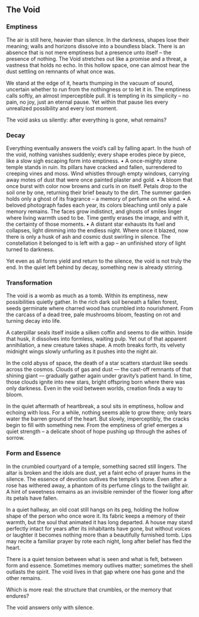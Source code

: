 ## The Void

### Emptiness

The air is still here, heavier than silence. In the darkness, shapes lose their meaning; walls and horizons dissolve into a boundless black. There is an absence that is not mere emptiness but a presence unto itself – the presence of nothing. The Void stretches out like a promise and a threat, a vastness that holds no echo. In this hollow space, one can almost hear the dust settling on remnants of what once was.

We stand at the edge of it, hearts thumping in the vacuum of sound, uncertain whether to run from the nothingness or to let it in. The emptiness calls softly, an almost imperceptible pull. It is tempting in its simplicity – no pain, no joy, just an eternal pause. Yet within that pause lies every unrealized possibility and every lost moment.

The void asks us silently: after everything is gone, what remains?

### Decay

Everything eventually answers the void’s call by falling apart. In the hush of the void, nothing vanishes suddenly; every shape erodes piece by piece, like a slow sigh escaping form into emptiness.
	•	A once-mighty stone temple stands in ruin. Its pillars have cracked and fallen, surrendered to creeping vines and moss. Wind whistles through empty windows, carrying away motes of dust that were once painted plaster and gold.
	•	A bloom that once burst with color now browns and curls in on itself. Petals drop to the soil one by one, returning their brief beauty to the dirt. The summer garden holds only a ghost of its fragrance – a memory of perfume on the wind.
	•	A beloved photograph fades each year, its colors bleaching until only a pale memory remains. The faces grow indistinct, and ghosts of smiles linger where living warmth used to be. Time gently erases the image, and with it, the certainty of those moments.
	•	A distant star exhausts its fuel and collapses, light dimming into the endless night. Where once it blazed, now there is only a husk of ash and cosmic dust swirling in silence. The constellation it belonged to is left with a gap – an unfinished story of light turned to darkness.

Yet even as all forms yield and return to the silence, the void is not truly the end. In the quiet left behind by decay, something new is already stirring.

### Transformation

The void is a womb as much as a tomb. Within its emptiness, new possibilities quietly gather. In the rich dark soil beneath a fallen forest, seeds germinate where charred wood has crumbled into nourishment. From the carcass of a dead tree, pale mushrooms bloom, feasting on rot and turning decay into life.

A caterpillar seals itself inside a silken coffin and seems to die within. Inside that husk, it dissolves into formless, waiting pulp. Yet out of that apparent annihilation, a new creature takes shape. A moth breaks forth, its velvety midnight wings slowly unfurling as it pushes into the night air.

In the cold abyss of space, the death of a star scatters stardust like seeds across the cosmos. Clouds of gas and dust — the cast-off remnants of that shining giant — gradually gather again under gravity’s patient hand. In time, those clouds ignite into new stars, bright offspring born where there was only darkness. Even in the void between worlds, creation finds a way to bloom.

In the quiet aftermath of heartbreak, a soul sits in emptiness, hollow and echoing with loss. For a while, nothing seems able to grow there; only tears water the barren ground of the heart. But slowly, imperceptibly, the cracks begin to fill with something new. From the emptiness of grief emerges a quiet strength – a delicate shoot of hope pushing up through the ashes of sorrow.

### Form and Essence

In the crumbled courtyard of a temple, something sacred still lingers. The altar is broken and the idols are dust, yet a faint echo of prayer hums in the silence. The essence of devotion outlives the temple’s stone. Even after a rose has withered away, a phantom of its perfume clings to the twilight air. A hint of sweetness remains as an invisible reminder of the flower long after its petals have fallen.

In a quiet hallway, an old coat still hangs on its peg, holding the hollow shape of the person who once wore it. Its fabric keeps a memory of their warmth, but the soul that animated it has long departed. A house may stand perfectly intact for years after its inhabitants have gone, but without voices or laughter it becomes nothing more than a beautifully furnished tomb. Lips may recite a familiar prayer by rote each night, long after belief has fled the heart.

There is a quiet tension between what is seen and what is felt, between form and essence. Sometimes memory outlives matter; sometimes the shell outlasts the spirit. The void lives in that gap where one has gone and the other remains.

Which is more real: the structure that crumbles, or the memory that endures?

The void answers only with silence.